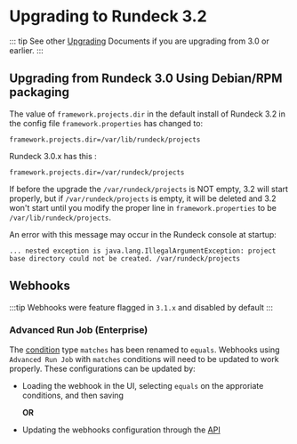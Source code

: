 # Upgrading to Rundeck 3.2


::: tip
See other [Upgrading](/upgrading/) Documents if you are upgrading from 3.0 or earlier.
:::

## Upgrading from Rundeck 3.0 Using Debian/RPM packaging


The value of `framework.projects.dir` in the default install of Rundeck 3.2 in the config file `framework.properties` has changed to:

	framework.projects.dir=/var/lib/rundeck/projects

Rundeck 3.0.x has this :

	framework.projects.dir=/var/rundeck/projects


If before the upgrade the `/var/rundeck/projects` is NOT empty, 3.2 will start properly, but if `/var/rundeck/projects` is empty, it will be deleted and 3.2 won't start until you modify the proper line in `framework.properties` to be `/var/lib/rundeck/projects`.

An error with this message may occur in the Rundeck console at startup:

```
... nested exception is java.lang.IllegalArgumentException: project base directory could not be created. /var/rundeck/projects

```

## Webhooks
:::tip
Webhooks were feature flagged in `3.1.x` and disabled by default
:::

### Advanced Run Job (Enterprise)
The [condition](/manual/webhooks/advanced-run-job.html#conditions) type `matches`
has been renamed to `equals`. Webhooks using `Advanced Run Job` with `matches` conditions
will need to be updated to work properly. These configurations can be updated by:

- Loading the webhook in the UI, selecting `equals` on the approriate conditions, and then saving

   **OR**

- Updating the webhooks configuration through the [API](/api/rundeck-api.html#webhooks-incubating)